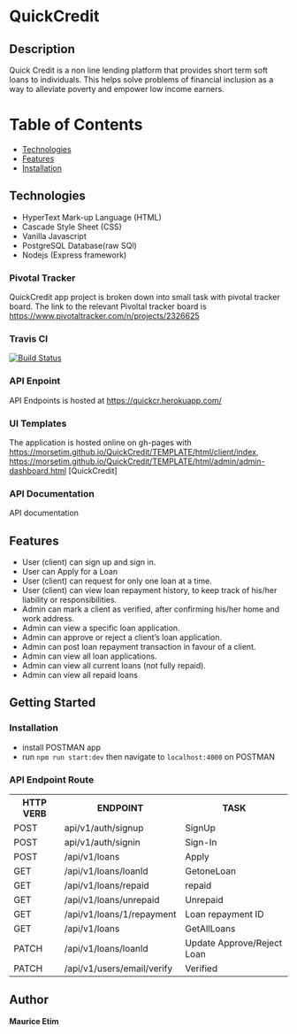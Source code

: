 # QuickCredit




## Description
Quick Credit is a non line lending platform that provides short term soft loans to individuals. This helps solve problems of financial inclusion as a way to alleviate poverty and empower low income earners.

# Table of Contents

 * [Technologies](#technologies)
 * [Features](#features)
 * [Installation](#installation)

## Technologies
* HyperText Mark-up Language (HTML)
* Cascade Style Sheet (CSS)
* Vanilla Javascript
* PostgreSQL Database(raw SQl)
* Nodejs (Express framework)

### Pivotal Tracker
QuickCredit app project is broken down into small task with pivotal tracker board. The link to the relevant Pivoltal tracker board is https://www.pivotaltracker.com/n/projects/2326625

### Travis CI
[![Build Status](https://travis-ci.com/Morsetim/QuickCredit.svg?branch=develop)](https://travis-ci.com/Morsetim/QuickCredit)

### API Enpoint
API Endpoints is hosted at https://quickcr.herokuapp.com/

### UI Templates
The application is hosted online on gh-pages with https://morsetim.github.io/QuickCredit/TEMPLATE/html/client/index,
https://morsetim.github.io/QuickCredit/TEMPLATE/html/admin/admin-dashboard.html
 [QuickCredit] 

### API Documentation
API documentation 


## Features
- User (client) can sign up and sign in.
- User can Apply for a Loan
- User (client) can request for only one loan at a time.
- User (client) can view loan repayment history, to keep track of his/her liability or
responsibilities.
- Admin can mark a client as verified, after confirming his/her home and work address.
- Admin can view a specific loan application.
- Admin can approve or reject a client’s loan application.
- Admin can post loan repayment transaction in favour of a client.
- Admin can view all loan applications.
- Admin can view all current loans (not fully repaid).
- Admin can view all repaid loans

## Getting Started
### Installation
- install POSTMAN app
- run `npm run start:dev` then navigate to `localhost:4000` on POSTMAN


### API Endpoint Route 
<table>
<tr><th>HTTP VERB</th><th>ENDPOINT</th><th>TASK</th></tr>

<tr><td>POST</td> <td>api/v1/auth/signup</td> <td> SignUp </td></tr>

<tr><td>POST</td> <td>api/v1/auth/signin</td> <td> Sign-In </td></tr>

<tr><td>POST</td> <td>/api/v1/loans</td> <td> Apply </td></tr>

<tr><td>GET</td> <td>/api/v1/loans/loanId</td> <td> GetoneLoan </td></tr>

<tr><td>GET</td> <td>/api/v1/loans/repaid</td> <td> repaid </td></tr>

<tr><td>GET</td> <td>/api/v1/loans/unrepaid</td> <td> Unrepaid </td></tr>

<tr><td>GET</td> <td>/api/v1/loans/1/repayment</td> <td> Loan repayment ID</td></tr>

<tr><td>GET</td> <td>/api/v1/loans</td> <td> GetAllLoans</td></tr>

<tr><td>PATCH</td> <td>/api/v1/loans/loanId</td> <td> Update Approve/Reject Loan</td></tr>

<tr><td>PATCH</td> <td>/api/v1/users/email/verify</td> <td>Verified</td></tr>






</table>

## Author
**Maurice Etim** 